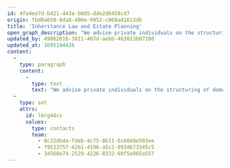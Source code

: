 ```yaml
---
id: 4fe4ee7d-b421-443a-b0d5-dde2d6458cd7
origin: fbd0a650-8da8-400e-9952-c068a41613db
title: 'Inheritance Law and Estate Planning'
open_graph_description: "We advise private individuals on the structuring of domestic and foreign assets in view of death, on the drafting of wills and inheritance contracts as well as on corporate and pri-vate estate planning. We also look after estates as execu-tors or representatives of heirs. Furthermore, we offer indi-vidual support and advice for artists with regard to their es-tate or we accompany heirs or communities of heirs in the best possible handling of an artist's estate."
updated_by: 49862616-3811-407d-aebb-463013b87200
updated_at: 1695194426
content:
  -
    type: paragraph
    content:
      -
        type: text
        text: "We advise private individuals on the structuring of domestic and foreign assets in view of death, on the drafting of wills and inheritance contracts as well as on corporate and private estate planning. We also look after estates as executors or representatives of heirs. Furthermore, we offer individual support and advice for artists with regard to their estate or we accompany heirs or communities of heirs in the best possible handling of an artist's estate."
  -
    type: set
    attrs:
      id: lmrg44cs
      values:
        type: contacts
        team:
          - 8c22db4a-fdeb-4c75-8b11-6c6849e503ee
          - f9523757-42b1-4196-a5c2-993d673345c5
          - 34560e74-2529-4226-8332-60f5e865a557
---
```

